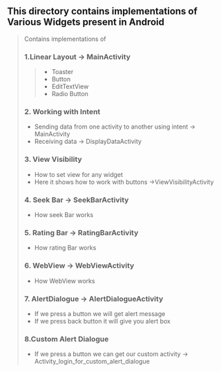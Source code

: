 ## This directory contains implementations of Various Widgets present  in Android

> Contains implementations of
> 
> ### 1.Linear Layout -> MainActivity
> > * Toaster
> > * Button
> > * EditTextView
> > * Radio Button 
> ### 2. Working with Intent 
> * Sending data from one activity to another using intent -> MainActivity
> * Receiving data -> DisplayDataActivity
> ### 3. View Visibility 
> * How to set view for any widget  
> * Here it shows how to work with buttons ->ViewVisibilityActivity
> ### 4. Seek Bar -> SeekBarActivity
> * How seek Bar works
> ### 5. Rating Bar -> RatingBarActivity
> * How rating Bar works
> ### 6. WebView -> WebViewActivity
> * How WebView works
> ### 7. AlertDialogue -> AlertDialogueActivity
> * If we press a button we will get alert message
> * If we press back button it will give you alert box
> ### 8.Custom Alert Dialogue
> * If we press a button we can get our custom activity -> Activity_login_for_custom_alert_dialogue